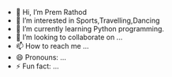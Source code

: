 - 👋 Hi, I’m Prem Rathod
- 👀 I’m interested in Sports,Travelling,Dancing
- 🌱 I’m currently learning Python programming.
- 💞️ I’m looking to collaborate on ...
- 📫 How to reach me ...
- 😄 Pronouns: ...
- ⚡ Fun fact: ...

<!---
prem6770/prem6770 is a ✨ special ✨ repository because its `README.md` (this file) appears on your GitHub profile.
You can click the Preview link to take a look at your changes.
--->
